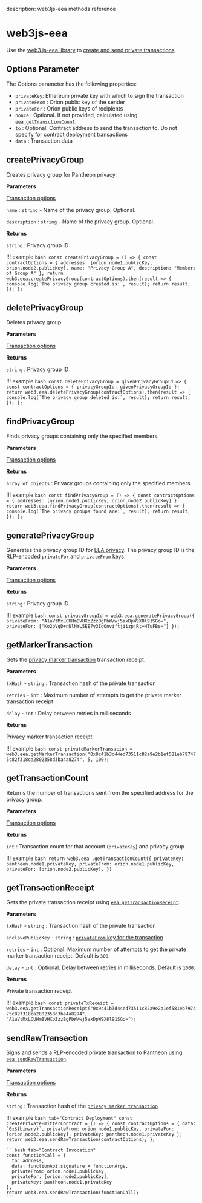 description: web3js-eea methods reference
<!--- END of page meta data -->

# web3js-eea 

Use the [web3.js-eea library](https://github.com/PegaSysEng/eeajs) to [create and send 
private transactions](../Privacy/How-To/Creating-Sending-Private-Transactions.md).

## Options Parameter 

The Options parameter has the following properties: 

* `privateKey`: Ethereum private key with which to sign the transaction
* `privateFrom` : Orion public key of the sender
* `privateFor` : Orion public keys of recipients
* `nonce` : Optional. If not provided, calculated using [`eea_getTransctionCount`](../Reference/Pantheon-API-Methods.md).
* `to` : Optional. Contract address to send the transaction to. Do not specify for contract deployment transactions
* `data` : Transaction data

## createPrivacyGroup

Creates privacy group for Pantheon privacy. 

**Parameters**

[Transaction options](#options-parameter)

`name` : `string` - Name of the privacy group. Optional.

`description` : `string` - Name of the privacy group. Optional. 

**Returns** 

`string` : Privacy group ID 

!!! example 
    ```bash
    const createPrivacyGroup = () => {
      const contractOptions = {
        addresses: [orion.node1.publicKey, orion.node2.publicKey],
        name: "Privacy Group A",
        description: "Members of Group A"
      };
      return web3.eea.createPrivacyGroup(contractOptions).then(result => {
        console.log(`The privacy group created is:`, result);
        return result;
      });
    };
    ```

## deletePrivacyGroup

Deletes privacy group. 

**Parameters**

[Transaction options](#options-parameter)

**Returns** 

`string` : Privacy group ID 

!!! example 
    ```bash
    const deletePrivacyGroup = givenPrivacyGroupId => {
      const contractOptions = {
        privacyGroupId: givenPrivacyGroupId
      };
      return web3.eea.deletePrivacyGroup(contractOptions).then(result => {
        console.log(`The privacy group deleted is:`, result);
        return result;
      });
    };
    ```

## findPrivacyGroup

Finds privacy groups containing only the specified members.

**Parameters**

[Transaction options](#options-parameter)

**Returns** 

`array of objects` : Privacy groups containing only the specified members. 

!!! example 
    ```bash
    const findPrivacyGroup = () => {
      const contractOptions = {
        addresses: [orion.node1.publicKey, orion.node2.publicKey]
      };
      return web3.eea.findPrivacyGroup(contractOptions).then(result => {
        console.log(`The privacy groups found are:`, result);
        return result;
      });
    };
    ```

## generatePrivacyGroup
    
Generates the privacy group ID for [EEA privacy](../Privacy/Explanation/Privacy-Groups.md#eea-compliant-privacy). 
The privacy group ID is the RLP-encoded `privateFor` and `privateFrom` keys.
    
**Parameters**
    
[Transaction options](#options-parameter)
    
**Returns**
    
`string` : Privacy group ID 

!!! example
    ```bash
    const privacyGroupId = web3.eea.generatePrivacyGroup({
      privateFrom: "A1aVtMxLCUHmBVHXoZzzBgPbW/wj5axDpW9X8l91SGo=",
      privateFor: ["Ko2bVqD+nNlNYL5EE7y3IdOnviftjiizpjRt+HTuFBs="]
    });
    ```

## getMarkerTransaction

Gets the [privacy marker transaction](../Privacy/Explanation/Private-Transaction-Processing.md) transaction receipt.

**Parameters**

`txHash` - `string` : Transaction hash of the private transaction

`retries` - `int` : Maximum number of attempts to get the private marker transaction receipt 

`delay` - `int` : Delay between retries in milliseconds

**Returns**

Privacy marker transaction receipt 

!!! example
    ```bash
    const privateMarkerTransacion = web3.eea.getMarkerTransaction("0x9c41b3d44ed73511c82a9e2b1ef581eb797475c82f318ca2802358d3ba4a8274", 5, 100);
    ```
        
## getTransactionCount 

Returns the number of transactions sent from the specified address for the privacy group.

**Parameters**

[Transaction options](#options-parameter)

**Returns**

`int` : Transaction count for that account (`privateKey`) and privacy group

!!! example
    ```bash
    return web3.eea
       .getTransactionCount({
       privateKey: pantheon.node1.privateKey,
       privateFrom: orion.node1.publicKey,
       privateFor: [orion.node2.publicKey],
    })
    ```
        
## getTransactionReceipt 

Gets the private transaction receipt using [`eea_getTransactionReceipt`](../Reference/Pantheon-API-Methods.md#eea_gettransactionreceipt).

**Parameters**

`txHash` - `string` : Transaction hash of the private transaction

`enclavePublicKey` - `string` : [`privateFrom` key for the transaction](#options-parameter) 

`retries` - `int` : Optional. Maximum number of attempts to get the private marker transaction receipt. Default is `300`. 

`delay` - `int` : Optional. Delay between retries in milliseconds. Default is `1000`.

**Returns**

Private transaction receipt 

!!! example
    ```bash
    const privateTxReceipt = web3.eea.getTransactionReceipt("0x9c41b3d44ed73511c82a9e2b1ef581eb797475c82f318ca2802358d3ba4a8274", "A1aVtMxLCUHmBVHXoZzzBgPbW/wj5axDpW9X8l91SGo=");
    ```
    
## sendRawTransaction 

Signs and sends a RLP-encoded private transaction to Pantheon using [`eea_sendRawTransaction`](Pantheon-API-Methods.md#eea_sendrawtransaction). 

**Parameters**

[Transaction options](#options-parameter)

**Returns**

`string` : Transaction hash of the [`privacy marker transaction`](../Privacy/Explanation/Private-Transaction-Processing.md)   
        
!!! example 
    ```bash tab="Contract Deployment"
    const createPrivateEmitterContract = () => {
      const contractOptions = {
         data: `0x${binary}`,
         privateFrom: orion.node1.publicKey,
         privateFor: [orion.node2.publicKey],
         privateKey: pantheon.node1.privateKey
      };
      return web3.eea.sendRawTransaction(contractOptions);
    };
    ```
            
    ```bash tab="Contract Invocation"
    const functionCall = {
      to: address,
      data: functionAbi.signature + functionArgs,
      privateFrom: orion.node1.publicKey,
      privateFor: [orion.node2.publicKey],
      privateKey: pantheon.node1.privateKey
    };
    return web3.eea.sendRawTransaction(functionCall);
    ```